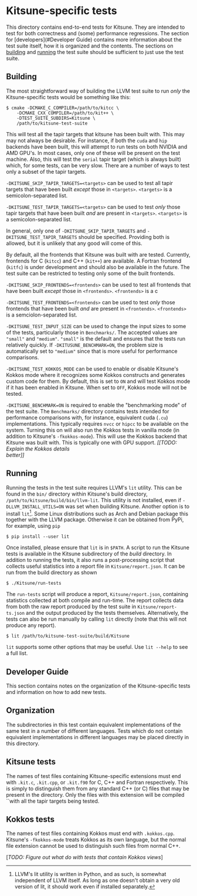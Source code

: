 # Kitsune-specific tests #

This directory contains end-to-end tests for Kitsune. They are intended to test
for both correctness and (some) performance regressions. The section for
[developers](#Developer Guide) contains more information about the test suite
itself, how it is organized and the contents. The sections on
[building](#Building) and [running](#Running) the test suite should be
sufficient to just use the test suite.

## Building ##

The most straightforward way of building the LLVM test suite to run _only_ the
Kitsune-specific tests would be something like this:

```
$ cmake -DCMAKE_C_COMPILER=/path/to/kitcc \
    -DCMAKE_CXX_COMPILER=/path/to/kit++ \
    -DTEST_SUITE_SUBDIRS=Kitsune \
    /path/to/kitsune-test-suite
```

This will test all the tapir targets that kitsune has been built with. This may
may not always be desirable. For instance, if both the `cuda` and `hip` backends
have been built, this will attempt to run tests on both NVIDIA and AMD GPU's. In
most cases, only one of these will be present on the test machine. Also, this
will test the `serial` tapir target (which is always built) which, for some
tests, can be very slow. There are a number of ways to test only a subset of the
tapir targets.

`-DKITSUNE_SKIP_TAPIR_TARGETS=<targets>` can be used to test all tapir targets
that have been built _except_ those in `<targets>`. `<targets>` is a
semicolon-separated list.

`-DKITSUNE_TEST_TAPIR_TARGETS=<targets>` can be used to test _only_ those
tapir targets that have been built _and_ are present in `<targets>`.
`<targets>` is a semicolon-separated list.

In general, only one of `-DKITSUNE_SKIP_TAPIR_TARGETS` and
`-DKITSUNE_TEST_TAPIR_TARGETS` should be specified. Providing both is allowed,
but it is unlikely that any good will come of this.

By default, all the frontends that Kitsune was built with are tested. Currently,
frontends for C (`kitcc`) and C++ (`kit++`) are available. A Fortran frontend
(`kitfc`) is under development and should also be available in the future. The
test suite can be restricted to testing only some of the built frontends.

`-DKITSUNE_SKIP_FRONTENDS=<frontends>` can be used to test all frontends that
have been built _except_ those in `<frontends>`. `<frontends>` is a c

`-DKITSUNE_TEST_FRONTENDS=<frontends>` can be used to test _only_ those
frontends that have been built _and_ are present in `<frontends>`. `<frontends>`
is a semciolon-separated list.

`-DKITSUNE_TEST_INPUT_SIZE` can be used to change the input sizes to some of the
tests, particularly those in `Benchmarks/`. The accepted values are `"small"`
and `"medium"`. `"small"` is the default and ensures that the tests run
relatively quickly. If `-DKITUSUNE_BENCHMARK=ON`, the problem size is
automatically set to `"medium"` since that is more useful for performance
comparisons.

`-DKITSUNE_TEST_KOKKOS_MODE` can be used to enable or disable Kitsune's Kokkos
mode where it recognizes some Kokkos constructs and generates custom code for
them. By default, this is set to `ON` and will test Kokkos mode if it has been
enabled in Kitsune. When set to `OFF`, Kokkos mode will not be tested.

`-DKITSUNE_BENCHMARK=ON` is required to enable the "benchmarking mode" of the
test suite. The `Benchmarks/` directory contains tests intended for performance
comparisons with, for instance, equivalent cuda (`.cu`) implementations. This
typically requires `nvcc` or `hipcc` to be available on the system. Turning this
on will also run the Kokkos tests in vanilla mode (in addition to Kitsune's
`-fkokkos-mode`). This will use the Kokkos backend that Kitsune was built with.
This is typically one with GPU support. _[[TODO: Explain the Kokkos details \
better]]_

## Running ##

Running the tests in the test suite requires LLVM's `lit` utility. This can be
found in the `bin/` directory within Kitsune's build directory,
`/path/to/kitsune/build/bin/llvm-lit`. This utility is not installed, even if
`-DLLVM_INSTALL_UTILS=ON` was set when building Kitsune. Another option is to
install `lit`[^1]. Some Linux distributions such as Arch and Debian package this
together with the LLVM package. Otherwise it can be obtained from PyPi, for
example, using `pip`

```
$ pip install --user lit
```

Once installed, please ensure that `lit` is in `$PATH`. A script to run the
Kitsune tests is available in the Kitsune subdirectory of the _build_
directory. In addition to running the tests, it also runs a post-processing
script that collects useful statistics into a report file in
`Kitsune/report.json`. It can be run from the build directory as shown

```
$ ./Kitsune/run-tests
```

The `run-tests` script will produce a report, `Kitsune/report.json`, containing
statistics collected at both compile and run-time. The report collects data from
both the raw report produced by the test suite in `Kitsune/report-ts.json` and
the output produced by the tests themselves. Alternatively, the tests can
also be run manually by calling `lit` directly (note that this will not produce
any report).

```
$ lit /path/to/kitsune-test-suite/build/Kitsune
```

`lit` supports some other options that may be useful. Use `lit --help` to see
a full list.


[^1]: LLVM's lit utility is written in Python, and as such, is somewhat
independent of LLVM itself. As long as one doesn't obtain a very old version of
lit, it should work even if installed separately.

## Developer Guide ##

This section contains notes on the organization of the Kitsune-specific tests
and information on how to add new tests.

## Organization ##

The subdirectories in this test contain equivalent implementations of the same
test in a number of different languages. Tests which do not contain equivalent
implementations in different languages may be placed directly in this
directory.

## Kitsune tests ##

The names of test files containing Kitsune-specific extensions must end with
`.kit.c`, `.kit.cpp`, or `.kit.f90` for C, C++ and Fortran respectively. This
is simply to distinguish them from any standard C++ (or C) files that may be
present in the directory. Only the files with this extension will be compiled
``with all the tapir targets being tested.

## Kokkos tests ##

The names of test files containing Kokkos must end with `.kokkos.cpp`. Kitsune's
`-fkokkos-mode` treats Kokkos as its own language, but the normal file extension
cannot be used to distinguish such files from normal C++.

[_TODO: Figure out what do with tests that contain Kokkos views_]
